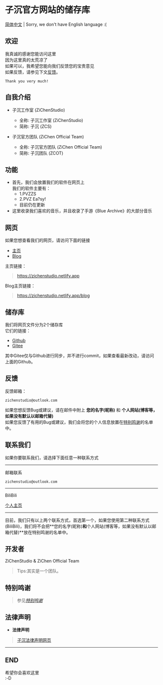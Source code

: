 # **子沉官方网站的储存库**
[简体中文](/README.md) | Sorry, we don't have English language :(
## 欢迎
我真诚的感谢您能访问这里<br>因为这里真的太荒凉了<br>如果可以，我希望您能向我们反馈您的宝贵意见<br>如果反馈，请参见下文[反馈](#反馈)。
```
Thank you very much!
```
## 自我介绍
- 子沉工作室 (ZiChenStudio)
  - 全称: 子沉工作室 (ZiChenStudio)
  - 简称: 子沉 (ZCS)

- 子沉官方团队 (ZiChen Official Team)
  - 全称: 子沉官方团队 (ZiChen Official Team)
  - 简称: 子沉团队 (ZCOT)

## 功能

- 首先，我们会放置我们的软件在网页上<br>我们的软件主要有：
  - 1.PVZZS
  - 2.PVZ Ea?sy!
  - 目前仍在更新
- 这里收录我们喜欢的音乐，并且收录了手游《Blue Archive》的大部分音乐

## 网页
如果您想查看我们的网页，请访问下面的链接

- [主页](https://zichenstudio.netlify.app/)
- [Blog](https://zichenstudio.netlify.app/blog/)

主页链接：
> https://zichenstudio.netlify.app

Blog主页链接：
> https://zichenstudio.netlify.app/blog
## 储存库
我们将网页文件分为2个储存库<br>
它们的链接：
- [Github](https://github.com/ZiChenStudio/zichenstudioweb)
- [Gitee](https://gitee.com/zichenstudio/zichenstudioweb)

其中Gitee仅与Github进行同步，并不进行commit，如果查看最新改动，请访问上面的Github。
## 反馈
反馈邮箱：<br>
```
zichenstudio@outlook.com
```
如果您想反馈Bug或建议，请在邮件中附上 **您的名字(昵称)** 和 **个人网站(博客等，如果没有默认以邮箱代替)** <br>
如果您反馈了有用的Bug或建议，我们会将您的个人信息放置在[特别鸣谢](#特别鸣谢)的名单中。

## 联系我们
如果你要联系我们，请选择下面任意一种联系方式

---
邮箱联系
<br>
```
zichenstudio@outlook.com
```
---
BiliBili<br>

[个人主页](https://space.bilibili.com/1740643474)

---
目前，我们只有以上两个联系方式，首选第一个，如果您使用第二种联系方式(BiliBili)，我们将不会把**您的名字(昵称)**和**个人网站(博客等，如果没有默认以邮箱代替)**放在特别鸣谢的名单中。
## 开发者
ZiChenStudio & ZiChen Official Team
> Tips:其实是一个团队。
## 特别鸣谢
> 参见[*特别鸣谢*](https://zichenstudio.netlify.app/html/thanks.html)

## 法律声明

- **法律声明**

> [子沉法律声明网页](https://zichenstudio.netlify.app/html/legal.html)

---

## END

希望你会喜欢这里<br>
:-D
